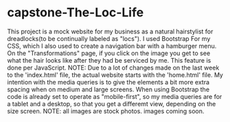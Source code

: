 # capstone-The-Loc-Life
  This project is a mock website for my business as a natural hairstylist for dreadlocks(to be continually labeled as "locs").
I used Bootstrap For my CSS, which I also used to create a navigation bar with a hamburger menu. On the "Transformations" page, if you click on the image you get to see what the hair looks like after they had be serviced by me. This feature is done per JavaScript. NOTE: Due to a lot of changes made on the last week to the 'index.html' file, the actual website starts with the 'home.html' file. My intention with the media queries is to give the elements a bit more extra spacing when on medium and large screens. When using Bootstrap the code is already set to operate as "mobile-first", so my media queries are for a tablet and a desktop, so that you get a differemt view, depending on the size screen.
NOTE: all images are stock photos. images coming soon.
